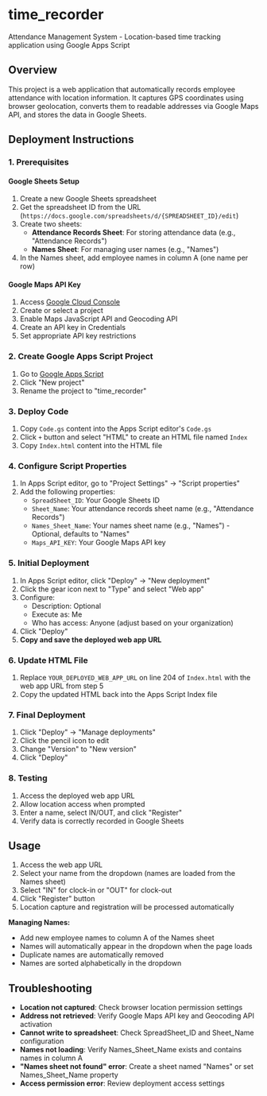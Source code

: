 # time_recorder

Attendance Management System - Location-based time tracking application using Google Apps Script

## Overview

This project is a web application that automatically records employee attendance with location information. It captures GPS coordinates using browser geolocation, converts them to readable addresses via Google Maps API, and stores the data in Google Sheets.

## Deployment Instructions

### 1. Prerequisites

#### Google Sheets Setup
1. Create a new Google Sheets spreadsheet
2. Get the spreadsheet ID from the URL (`https://docs.google.com/spreadsheets/d/{SPREADSHEET_ID}/edit`)
3. Create two sheets:
   - **Attendance Records Sheet**: For storing attendance data (e.g., "Attendance Records")
   - **Names Sheet**: For managing user names (e.g., "Names")
4. In the Names sheet, add employee names in column A (one name per row)

#### Google Maps API Key
1. Access [Google Cloud Console](https://console.cloud.google.com/)
2. Create or select a project
3. Enable Maps JavaScript API and Geocoding API
4. Create an API key in Credentials
5. Set appropriate API key restrictions

### 2. Create Google Apps Script Project

1. Go to [Google Apps Script](https://script.google.com/)
2. Click "New project"
3. Rename the project to "time_recorder"

### 3. Deploy Code

1. Copy `Code.gs` content into the Apps Script editor's `Code.gs`
2. Click `+` button and select "HTML" to create an HTML file named `Index`
3. Copy `Index.html` content into the HTML file

### 4. Configure Script Properties

1. In Apps Script editor, go to "Project Settings" → "Script properties"
2. Add the following properties:
   - `SpreadSheet_ID`: Your Google Sheets ID
   - `Sheet_Name`: Your attendance records sheet name (e.g., "Attendance Records")
   - `Names_Sheet_Name`: Your names sheet name (e.g., "Names") - Optional, defaults to "Names"
   - `Maps_API_KEY`: Your Google Maps API key

### 5. Initial Deployment

1. In Apps Script editor, click "Deploy" → "New deployment"
2. Click the gear icon next to "Type" and select "Web app"
3. Configure:
   - Description: Optional
   - Execute as: Me
   - Who has access: Anyone (adjust based on your organization)
4. Click "Deploy"
5. **Copy and save the deployed web app URL**

### 6. Update HTML File

1. Replace `YOUR_DEPLOYED_WEB_APP_URL` on line 204 of `Index.html` with the web app URL from step 5
2. Copy the updated HTML back into the Apps Script Index file

### 7. Final Deployment

1. Click "Deploy" → "Manage deployments"
2. Click the pencil icon to edit
3. Change "Version" to "New version"
4. Click "Deploy"

### 8. Testing

1. Access the deployed web app URL
2. Allow location access when prompted
3. Enter a name, select IN/OUT, and click "Register"
4. Verify data is correctly recorded in Google Sheets

## Usage

1. Access the web app URL
2. Select your name from the dropdown (names are loaded from the Names sheet)
3. Select "IN" for clock-in or "OUT" for clock-out
4. Click "Register" button
5. Location capture and registration will be processed automatically

**Managing Names:**
- Add new employee names to column A of the Names sheet
- Names will automatically appear in the dropdown when the page loads
- Duplicate names are automatically removed
- Names are sorted alphabetically in the dropdown

## Troubleshooting

- **Location not captured**: Check browser location permission settings
- **Address not retrieved**: Verify Google Maps API key and Geocoding API activation
- **Cannot write to spreadsheet**: Check SpreadSheet_ID and Sheet_Name configuration
- **Names not loading**: Verify Names_Sheet_Name exists and contains names in column A
- **"Names sheet not found" error**: Create a sheet named "Names" or set Names_Sheet_Name property
- **Access permission error**: Review deployment access settings